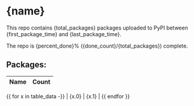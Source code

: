 # {name}

This repo contains {total_packages} packages uploaded to PyPI between 
{first_package_time} and {last_package_time}.

The repo is {percent_done}% ({done_count}/{total_packages}) complete.

## Packages:

| Name  | Count |
| ----- | ----- |
{{ for x in table_data -}}
| {x.0} | {x.1} |
{{ endfor }}
